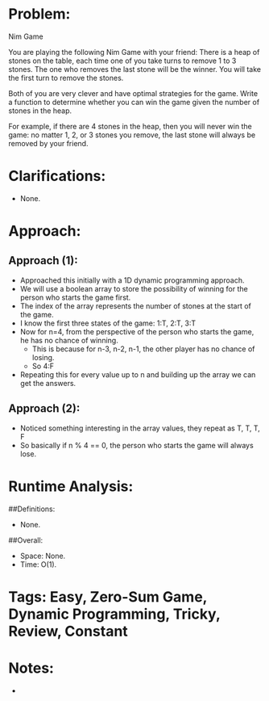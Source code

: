 # Problem:
  Nim Game
  
  You are playing the following Nim Game with your friend: There is a heap of stones on the table, each time one of you take turns to remove 1 to 3 stones. The one who removes the last stone will be the winner. You will take the first turn to remove the stones.

  Both of you are very clever and have optimal strategies for the game. Write a function to determine whether you can win the game given the number of stones in the heap.

  For example, if there are 4 stones in the heap, then you will never win the game: no matter 1, 2, or 3 stones you remove, the last stone will always be removed by your friend.

# Clarifications:
  - None.

# Approach:
## Approach (1):
  - Approached this initially with a 1D dynamic programming approach.
  - We will use a boolean array to store the possibility of winning for the person who starts the game first.
  - The index of the array represents the number of stones at the start of the game.
  - I know the first three states of the game: 1:T, 2:T, 3:T
  - Now for n=4, from the perspective of the person who starts the game, he has no chance of winning.
    - This is because for n-3, n-2, n-1, the other player has no chance of losing.
    - So 4:F
  - Repeating this for every value up to n and building up the array we can get the answers.

## Approach (2):
  - Noticed something interesting in the array values, they repeat as T, T, T, F
  - So basically if n % 4 == 0, the person who starts the game will always lose.

# Runtime Analysis:
##Definitions:
  - None.

##Overall:
  - Space: None.
  - Time: O(1).

# Tags: Easy, Zero-Sum Game, Dynamic Programming, Tricky, Review, Constant

# Notes:
  - 